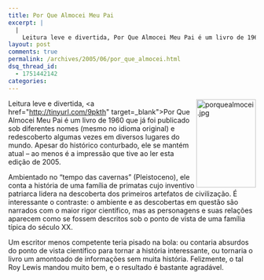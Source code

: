 ```yaml
---
title: Por Que Almocei Meu Pai
excerpt: |
  |
    Leitura leve e divertida, Por Que Almocei Meu Pai é um livro de 1960 que já foi publicado sob diferentes nomes (mesmo no idioma original) e redescoberto algumas vezes em diversos lugares do mundo. Apesar do histórico conturbado, ele se...
layout: post
comments: true
permalink: /archives/2005/06/por_que_almocei.html
dsq_thread_id:
  - 1751442142
categories:
---
```

<img title="porquealmocei.jpg" src="//chester.me/archives/img/porquealmocei.jpg" width="121" height="180" align="right" style="margin-width:2px" />Leitura leve e divertida, <a href="http://tinyurl.com/9pkth" target=_blank">Por Que Almocei Meu Pai</a> é um livro de 1960 que já foi publicado sob diferentes nomes (mesmo no idioma original) e redescoberto algumas vezes em diversos lugares do mundo. Apesar do histórico conturbado, ele se mantém atual &#8211; ao menos é a impressão que tive ao ler esta edição de 2005.

Ambientado no &#8220;tempo das cavernas&#8221; (Pleistoceno), ele conta a história de uma família de primatas cujo inventivo patriarca lidera na descoberta dos primeiros artefatos de civilização. É interessante o contraste: o ambiente e as descobertas em questão são narrados com o maior rigor científico, mas as personagens e suas relações aparecem como se fossem descritos sob o ponto de vista de uma família típica do século XX.

Um escritor menos competente teria pisado na bola: ou contaria absurdos do ponto de vista científico para tornar a história interessante, ou tornaria o livro um amontoado de informações sem muita história. Felizmente, o tal Roy Lewis mandou muito bem, e o resultado é bastante agradável.
